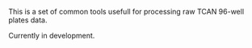 This is a set of common tools usefull for processing raw TCAN 96-well plates data.

Currently in development.